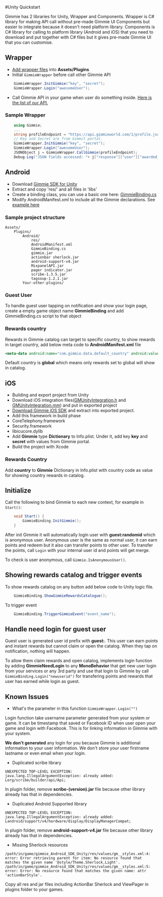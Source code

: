 #Unity Quickstart

Gimmie has 2 libraries for Unity, Wrapper and Components. Wrapper is C# library for making API call without pre-made Gimmie UI Components but easier
to integrate because it doesn't need platform library. Components is C# library for calling to platform library (Android and iOS) that you need to 
download and put together with C# files but it gives pre-made Gimmie UI that you can customise.

## Wrapper

- [Add wrapper files](https://github.com/gimmie/unity/blob/master/Wrapper) into __Assets/Plugins__
- Initial `GimmieWrapper` before call other Gimmie API

```cs
    GimmieWrapper.InitGimmie("key", "secret");
    GimmieWrapper.Login("awesomeUser");
```

- Call Gimmie API in your game when user do something inside. [Here is the list of our API.](http://support.gimmie.io/hc/en-us/articles/202788800-API)

### Sample Wrapper

```cs
    using Gimmie;
    ...
    string profileEndpoint = "https://api.gimmieworld.com/1/profile.json";
    // Key and Secret are from Gimmit portal.
    GimmieWrapper.InitGimmie("key", "secret");
    GimmieWrapper.Login("awesomeUser");
    JSONObject j = GimmieWrapper.CallGimmie(profileEndpoint);
    Debug.Log("JSON fields accessed: "+ j["response"]["user"]["awarded_points"].n);
```

## Android

- Download [Gimmie SDK for Unity](http://gimmieworld.s3.amazonaws.com/sdk/Gimmie-AndroidSDK-1.8.2-Unity.zip)
- Extract and copy 'res/' and all files in 'libs'
- Create a binding class, you can use a basic one here: [GimmieBinding.cs](https://github.com/gimmie/unity/blob/master/GimmieBinding.cs)
- Modify AndroidManifest.xml to include all the Gimmie declarations. See [example here](https://github.com/gimmie/unity/blob/master/android/AndroidManifest.xml)

### Sample project structure

```
Assets/
    Plugins/
        Android/
            res/
            AndroidManifest.xml
            GimmieBinding.cs
            gimmie.jar
            actionbar sherlock.jar
            android-support-v4.jar
            MixpanelAPI.jar
            pager indicator.jar
            scribe-1.3.5.jar
            tagsoup-1.2.1.jar
        Your-other-plugins/
```

### Guest User

To handle guest user tapping on notification and show your login page, create a empty game object name __GimmieBinding__ and add GimmieBinding.cs script to that object

### Rewards country

Rewards in Gimmie catalog can target to specific country, to show rewards in target country, add below meta code to __AndroidManifest.xml__ file

```xml
<meta-data android:name="com.gimmie.data.default_country" android:value="<country code>" />
```

Default country is __global__ which means only rewards set to global will show in catalog.

## iOS

- Building and export project from Unity
- Download iOS integration files([GMUnityIntegration.h](https://github.com/gimmie/unity/blob/master/ios/GMUnityIntegration.h) and [GMUnityIntegration.mm](https://github.com/gimmie/unity/blob/master/ios/GMUnityIntegration.mm)) and put in exported project
- [Download Gimmie iOS SDK](http://gimmieworld.s3.amazonaws.com/sdk/gimmie-ios-latest.zip) and extract into exported project.
- Add this framework in build phase
 - CoreTelephony.framework
 - Security.framework
 - libicucore.dylib
- Add __Gimmie__ type __Dictionary__ to Info.plist. Under it, add key __key__ and __secret__ with values from Gimmie portal.
- Build the project with Xcode

### Rewards Country

Add __country__ to __Gimmie__ Dictionary in Info.plist with country code as value for showing country rewards in catalog.

## Initialize

Call the following to bind Gimmie to each new context, for example in `Start()`:

```cs
    void Start() {
        GimmieBinding.InitGimmie();
    }
```

After init Gimmie it will automatically login user with __guest:randomid__ which is anonymous user. Anonymous user is the same as
normal user, it can earn points and redeem but it also can transfer points to other user. To transfer the points, call `Login`
with your internal user id and points will get merge.

To check is user anonymous, call `Gimmie.IsAnonymousUser()`.

## Showing rewards catalog and trigger events

To show rewards catalog on any button add below code to Unity logic file.

```cs
    GimmieBinding.ShowGimmieRewardsCatalogue();
```

To trigger event

```cs
    GimmieBinding.TriggerGimmieEvent("event_name");
```

## Handle need login for guest user

Guest user is generated user id prefix with __guest:__. This user can earn points and instant rewards but cannot claim or open the
catalog. When they tap on notification, nothing will happen.

To allow them claim rewards and open catalog, implements login function by adding __GimmieNeedLogin__ to any __MonoBehavior__ that get
new user login from your services or any 3rd party and use that login to Gimmie by call `GimmieBinding.Login("newuserid")` for
transfering points and rewards that user has earned while login as guest.

## Known Issues

- What's the parameter in this function `GimmieWrapper.Login("")`

Login function take username parameter generated from your system or game. It can be timestamp that saved or 
Facebook ID when user open your game and login with Facebook. This is for linking information in Gimmie with
your system.

__We don't generated__ any login for you because Gimmie is additional information to your user information.
We don't store your user firstname lastname or even email when your login.

- Duplicated scribe library

```
UNEXPECTED TOP-LEVEL EXCEPTION:
java.lang.IllegalArgumentException: already added: Lorg/scribe/builder/api/Api;
```

In plugin folder, remove __scribe-(version).jar__ file because other library already has that in dependencies.

- Duplicated Android Supported library

```
UNEXPECTED TOP-LEVEL EXCEPTION:
java.lang.IllegalArgumentException: already added: Landroid/support/v4/hardware/display/DisplayManagerCompat;
```

In plugin folder, remove __android-support-v4.jar__ file because other library already has that in dependencies.

- Missing Sherlock resources

```
/path/in/game/gimmie_Android_SDK_Unity/res/values/gm__styles.xml:4: error: Error retrieving parent for item: No resource found that matches the given name '@style/Theme.Sherlock.Light'.
/path/in/game/gimmie_Android_SDK_Unity/res/values/gm__styles.xml:5: error: Error: No resource found that matches the given name: attr 'actionBarStyle'.
```

Copy all res and jar files including ActionBar Sherlock and ViewPager in plugins folder to your games.
